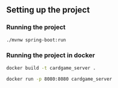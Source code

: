 ## Setting up the project

### Running the project

```sh
./mvnw spring-boot:run
```

### Running the project in docker

```sh
docker build -t cardgame_server .
```

```sh
docker run -p 8080:8080 cardgame_server
```
